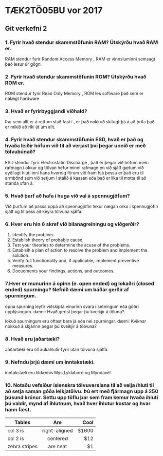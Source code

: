 # TÆK2TÖ05BU vor 2017

## Git verkefni 2

### 1. Fyrir hvað stendur skammstöfunin RAM? Útskýrðu hvað RAM er.
RAM stendur fyrir Random Access Memory , RAM er vinnsluminni semsagt það lesur úr gögn.

### 2. Fyrir hvað stendur skammstöfunin ROM? Útskýrðu hvað ROM er.
ROM stendur fyrir Read Only Memory , ROM les software það sem er nálægt hardware

### 3. Hvað er fyrirbyggjandi viðhald?
Þar sem allt er á rettum stað fast í , er það nokkuð skítugt þá á að þrífa það er mikið að riki út um allt.

### 4. Fyrir hvað stendur skammstöfunin ESD, hvað er það og hvaða leiðir höfum við til að verjast því þegar unnið er með tölvubúnað?

ESD stendur fyrir Electrostatic Discharge , það er þegar við höfum meiri rafmagn í okkur og tölvan hefur minni rafmagn en við sjálf gætum við eyðilagt hluti inni hana hvernig förum við fram hjá þessu er það eru til armbönd sem við setjum í stálið á kassan eða það er líka til motta til að standa ofan á.

### 5. Hvað þarf að hafa í huga við val á spennugjöfum?
Við þurfum að passa uppá að spennugjöfin tekur nægan orku í spennugjöfin sjálf og til þess að keyra tölvuna sjálfa.

### 6. Hver eru hin 6 skref við bilanagreiningu og viðgerðir?
1. Identify the problem.
2. Establish  theory of probable cause.
3. Test your theories to determine the acuse of the problems.
4. Establsih a plan of action to resolve the problem and implement the solution.
5. Verify full functionality and, if applicable, implement preventive measures.
6. Docuements your findings, actions, and outcomes.

### 7.Hver er munurinn á opinn (e. open ended) og lokaðri (closed ended) spurningu? Nefnið dæmi um báðar gerðir af spurningum.

opna spurning leyfir viðskipta vinurinn svara í setningum eða góðri upplýsingum.
dæmi: Hvað gerist þegar þu kveikjir á töluna?.

lokuð spurningum eru oftast bara já eða nei spurningar.
dæmi: Kviknar nokkuð á skjárinn þegar þú kveikjir á tölvuna?

### 8. Hvað eru jaðartæki?
Jaðartæki eru öll aukahlutir fyrir utan tölvuna sjálfa.

### 9. Nefndu þrjú dæmi um inntakstæki.
inntakstæli eru tildæmis Mýs,Lyklabord og Myndavél

### 10. Notaðu vefsíður íslenskra tölvuverslana til að velja íhluti til að setja saman góða leikjatölvu. Þú ert með fjármagn upp á 250 þúsund krónur. Settu upp töflu þar sem fram kemur hvaða íhluti þú valdir, mynd af íhlutnum, hvað hver íhlutur kostar og hvar hann fæst.

| Tables        | Are           | Cool  |
| ------------- |:-------------:| -----:|
| col 3 is      | right-aligned | $1600 |
| col 2 is      | centered      |   $12 |
| zebra stripes | are neat      |    $1 |